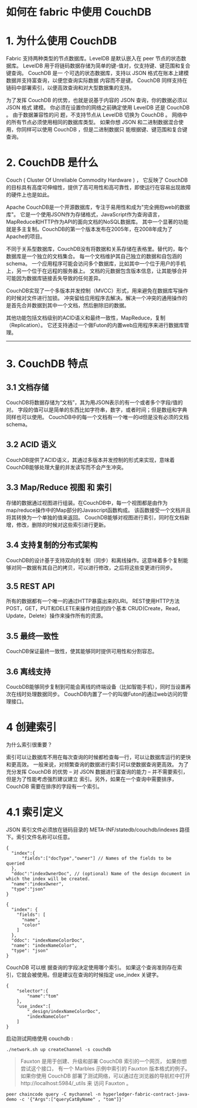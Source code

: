 
# 如何在 fabric 中使用 CouchDB

# 1. 为什么使用 CouchDB

Fabric 支持两种类型的节点数据库。LevelDB 是默认嵌入在 peer 节点的状态数据库。
LevelDB 用于将链码数据存储为简单的键-值对，仅支持键、键范围和复合键查询。
CouchDB 是一 个可选的状态数据库，支持以 JSON 格式在账本上建模数据并支持富查询，以便您查询实际数据 内容而不是键。
CouchDB 同样支持在链码中部署索引，以便高效查询和对大型数据集的支持。

为了发挥 CouchDB 的优势，也就是说基于内容的 JSON 查询，你的数据必须以 JSON 格式 建模。
你必须在设置你的网络之前确定使用 LevelDB 还是 CouchDB 。
由于数据兼容性的问 题，不支持节点从 LevelDB 切换为 CouchDB 。
网络中的所有节点必须使用相同的数据库类型。
如果你想 JSON 和二进制数据混合使用，你同样可以使用 CouchDB 
，但是二进制数据只 能根据键、键范围和复合键查询。

# 2. CouchDB 是什么

Couch ( Cluster Of Unreliable Commodity Hardware ) ，
它反映了 CouchDB 的目标具有高度可伸缩性，提供了高可用性和高可靠性，即使运行在容易出现故障的硬件上也是如此。

Apache CouchDB是一个开源数据库，专注于易用性和成为"完全拥抱web的数据库"。
它是一个使用JSON作为存储格式，JavaScript作为查询语言，MapReduce和HTTP作为API的面向文档的NoSQL数据库。
其中一个显著的功能就是多主复制。CouchDB的第一个版本发布在2005年，在2008年成为了Apache的项目。


不同于关系型数据库，CouchDB没有将数据和关系存储在表格里。替代的，每个数据库是一个独立的文档集合。
每一个文档维护其自己独立的数据和自包涵的schema。
一个应用程序可能会访问多个数据库，比如其中一个位于用户的手机上，另一个位于在远程的服务器上。
文档的元数据包含版本信息，让其能够合并可能因为数据库链接丢失导致的任何差异。

CouchDB实现了一个多版本并发控制（MVCC）形式，用来避免在数据库写操作的时候对文件进行加锁。
冲突留给应用程序去解决。解决一个冲突的通用操作的是首先合并数据到其中一个文档，然后删除旧的数据。

其他功能包括文档级别的ACID语义和最终一致性，MapReduce，复制（Replication）。
它还支持通过一个做Futon的内置web应用程序来进行数据库管理。

---

# 3. CouchDB 特点

## 3.1 文档存储

CouchDB将数据存储为“文档”，其为用JSON表示的有一个或者多个字段/值的对。
字段的值可以是简单的东西比如字符串，数字，或者时间；但是数组和字典同样也可以使用。
CouchDB中的每一个文档有一个唯一的id但是没有必须的文档schema。

## 3.2 ACID 语义

CouchDB提供了ACID语义，其通过多版本并发控制的形式来实现，意味着CouchDB能够处理大量的并发读写而不会产生冲突。

## 3.3 Map/Reduce 视图 和 索引

存储的数据通过视图进行组装。在CouchDB中，每一个视图都是由作为map/reduce操作中的Map部分的Javascript函数构成。
该函数接受一个文档并且将其转换为一个单独的值来返回。
CouchDB能够对视图进行索引，同时在文档新增，修改，删除的时候对这些索引进行更新。

## 3.4 支持复制的分布式架构

CouchDB的设计基于支持双向的复制（同步）和离线操作。这意味着多个复制能够对同一数据有其自己的拷贝，可以进行修改，之后将这些变更进行同步。

## 3.5 REST API

所有的数据都有一个唯一的通过HTTP暴露出来的URI。
REST使用HTTP方法 POST，GET，PUT和DELETE来操作对应的四个基本
CRUD(Create，Read，Update，Delete）操作来操作所有的资源。

## 3.5 最终一致性

CouchDB保证最终一致性，使其能够同时提供可用性和分割容忍。

## 3.6 离线支持

CoucbDB能够同步复制到可能会离线的终端设备（比如智能手机），同时当设置再次在线时处理数据同步。
CouchDB内置了一个的叫做Futon的通过web访问的管理接口。

# 4 创建索引

为什么索引很重要？

索引可以让数据库不用在每次查询的时候都检查每一行，可以让数据库运行的更快和更高效。
 一般来说，对频繁查询的数据进行索引可以使数据查询更高效。
 为了充分发挥 CouchDB 的优势 – 对 JSON 数据进行富查询的能力 – 并不需要索引，
 但是为了性能考虑强烈建议建立 索引。另外，如果在一个查询中需要排序，CouchDB 需要在排序的字段有一个索引。

# 4.1 索引定义

JSON 索引文件必须放在链码目录的 META-INF/statedb/couchdb/indexes 路径下。索引文件名称可以任意。

```json5
{
  "index":{
      "fields":["docType","owner"] // Names of the fields to be queried
  },
  "ddoc":"indexOwnerDoc", // (optional) Name of the design document in which the index will be created.
  "name":"indexOwner",
  "type":"json"
}
```
```json5
{
  "index": {
    "fields": [
      "name",
      "color"
    ]
  },
  "ddoc": "indexNameColorDoc",
  "name": "indexNameColor",
  "type": "json"
}
```

CouchDB 可以根 据查询的字段决定使用哪个索引。
如果这个查询准则存在索引，它就会被使用。但是建议在查询的时候指定 use_index 关键字。

```json5
{
    "selector":{
        "name":"tom"
    },
    "use_index":[
        "_design/indexNameColorDoc",
        "indexNameColor"
    ]
}
```

启动测试网络使用 couchdb :
```
./network.sh up createChannel -s couchdb
```

> Fauxton 是用于创建、升级和部署 CouchDB 索引的一个网页，
如果你想尝试这个接口， 有一个 Marbles 示例中索引的 Fauxton 版本格式的例子。
如果你使用 CouchDB 部署了测试网络，可以通过在浏览器的导航栏中打开 
http://localhost:5984/_utils 来 访问 Fauxton 。


```
peer chaincode query -C mychannel -n hyperledger-fabric-contract-java-demo -c '{"Args":["queryCatByName" , "tom"]}'
```